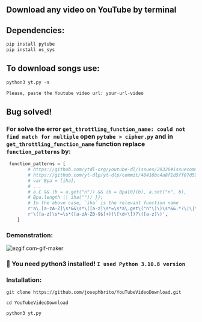 ## Download any video on YouTube by terminal

## Dependencies:

```python
pip install pytube
pip install os_sys
```

## To download songs use:

```python
python3 yt.py -s

Please, paste the Youtube video url: your-url-video
```

## Bug solved!

### For solve the error `get_throttling_function_name: could not find match for multiple` open `pytube > cipher.py` and in `get_throttling_function_name` function replace `function_patterns` by:

```python
 function_patterns = [
        # https://github.com/ytdl-org/youtube-dl/issues/29326#issuecomment-865985377
        # https://github.com/yt-dlp/yt-dlp/commit/48416bc4a8f1d5ff07d5977659cb8ece7640dcd8
        # var Bpa = [iha];
        # ...
        # a.C && (b = a.get("n")) && (b = Bpa[0](b), a.set("n", b),
        # Bpa.length || iha("")) }};
        # In the above case, `iha` is the relevant function name
        r'a\.[a-zA-Z]\s*&&\s*\([a-z]\s*=\s*a\.get\("n"\)\)\s*&&.*?\|\|\s*([a-z]+)',
        r'\([a-z]\s*=\s*([a-zA-Z0-9$]+)(\[\d+\])?\([a-z]\)',
    ]
```

### Demonstration:

![ezgif com-gif-maker](https://user-images.githubusercontent.com/84200694/207482693-bf3a7c8c-c7ce-4291-9bc3-cfc493c8c457.gif)

### 🚦 You need python3 installed! `I used Python 3.10.8 version`

### Installation:

`git clone https://github.com/josephbrito/YouTubeVideoDownload.git`

`cd YouTubeVideoDownload`

`python3 yt.py`
